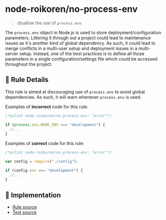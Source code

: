 # node-roikoren/no-process-env
> disallow the use of `process.env`

The `process.env` object in Node.js is used to store deployment/configuration parameters. Littering it through out a project could lead to maintenance issues as it's another kind of global dependency. As such, it could lead to merge conflicts in a multi-user setup and deployment issues in a multi-server setup. Instead, one of the best practices is to define all those parameters in a single configuration/settings file which could be accessed throughout the project.

## 📖 Rule Details

This rule is aimed at discouraging use of `process.env` to avoid global dependencies. As such, it will warn whenever `process.env` is used.

Examples of **incorrect** code for this rule:

```js
/*eslint node-roikoren/no-process-env: "error"*/

if (process.env.NODE_ENV === "development") {
  //...
}
```

Examples of **correct** code for this rule:

```js
/*eslint node-roikoren/no-process-env: "error"*/

var config = require("./config");

if (config.env === "development") {
  //...
}
```

## 🔎 Implementation

- [Rule source](https://github.com/roikoren755/eslint-plugin-node/blob/v3.0.3/src/rules/no-process-env.ts)
- [Test source](https://github.com/roikoren755/eslint-plugin-node/blob/v3.0.3/tests/src/rules/no-process-env.ts)
